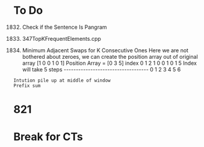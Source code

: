 # To Do

1832. Check if the Sentence Is Pangram
1833. 347TopKFrequentElements.cpp
      
      
1703. Minimum Adjacent Swaps for K Consecutive Ones
      Here we are not bothered about zeroes, we can create the position array out
      of original array
      [1 0 0 1 0 1]
      Position Array = [0 3 5]
                  index 0 1 2
    1 0 0 1 0 1   5 Index will take 5 steps
    -----------------------------------
    0 1 2 3 4 5 6

    Intution pile up at middle of window
    Prefix sum

# 821
# Break for CTs